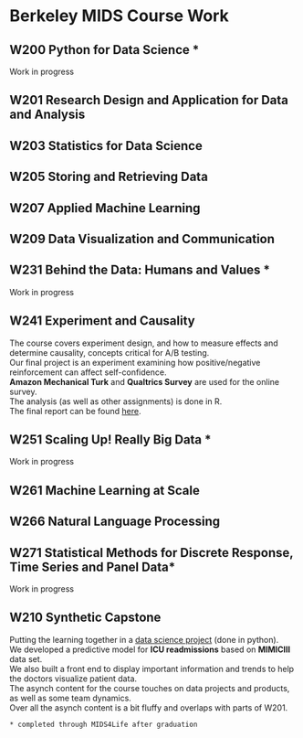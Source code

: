# Berkeley MIDS Course Work

## W200 Python for Data Science *
Work in progress

## W201 Research Design and Application for Data and Analysis


## W203 Statistics for Data Science


## W205 Storing and Retrieving Data


## W207 Applied Machine Learning


## W209 Data Visualization and Communication


## W231 Behind the Data: Humans and Values *
Work in progress

## W241 Experiment and Causality
The course covers experiment design, and how to measure effects and determine causality, concepts critical for A/B testing.  
Our final project is an experiment examining how positive/negative reinforcement can affect self-confidence.  
**Amazon Mechanical Turk** and **Qualtrics Survey** are used for the online survey.  
The analysis (as well as other assignments) is done in R.  
The final report can be found [here](https://github.com/jimscchen/MIDS/blob/master/W241/W241FinalReport.pdf).

## W251 Scaling Up! Really Big Data *
Work in progress

## W261 Machine Learning at Scale


## W266 Natural Language Processing


## W271 Statistical Methods for Discrete Response, Time Series and Panel Data*
Work in progress

## W210 Synthetic Capstone
Putting the learning together in a [data science project](http://groups.ischool.berkeley.edu/intensive_capstone_unit/) (done in python).  
We developed a predictive model for **ICU readmissions** based on **MIMICIII** data set.  
We also built a front end to display important information and trends to help the doctors visualize patient data.  
The asynch content for the course touches on data projects and products, as well as some team dynamics.  
Over all the asynch content is a bit fluffy and overlaps with parts of W201.  



`* completed through MIDS4Life after graduation`

